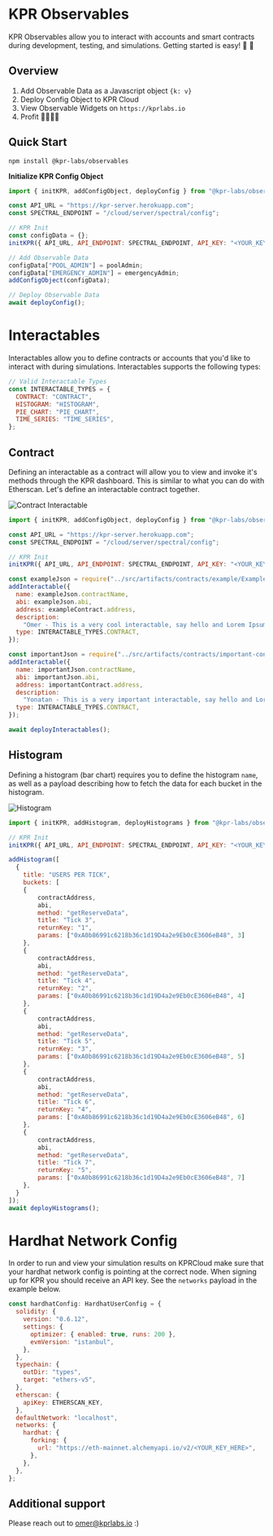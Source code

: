 # KPR Observables

KPR Observables allow you to interact with accounts and smart contracts during development, testing, and simulations. Getting started is easy! 🚀 🚀

## Overview

1. Add Observable Data as a Javascript object `{k: v}`
2. Deploy Config Object to KPR Cloud
3. View Observable Widgets on `https://kprlabs.io`
4. Profit 🎉🎉🥳🥳

## Quick Start

`npm install @kpr-labs/observables`

**Initialize KPR Config Object**

```js
import { initKPR, addConfigObject, deployConfig } from "@kpr-labs/observables";

const API_URL = "https://kpr-server.herokuapp.com";
const SPECTRAL_ENDPOINT = "/cloud/server/spectral/config";

// KPR Init
const configData = {};
initKPR({ API_URL, API_ENDPOINT: SPECTRAL_ENDPOINT, API_KEY: "<YOUR_KEY>" });

// Add Observable Data
configData["POOL_ADMIN"] = poolAdmin;
configData["EMERGENCY_ADMIN"] = emergencyAdmin;
addConfigObject(configData);

// Deploy Observable Data
await deployConfig();
```

# Interactables

Interactables allow you to define contracts or accounts that you'd like to interact with during simulations. Interactables supports the following types:

```js
// Valid Interactable Types
const INTERACTABLE_TYPES = {
  CONTRACT: "CONTRACT",
  HISTOGRAM: "HISTOGRAM",
  PIE_CHART: "PIE_CHART",
  TIME_SERIES: "TIME_SERIES",
};
```

## Contract

Defining an interactable as a contract will allow you to view and invoke it's methods through the KPR dashboard. This is similar to what you can do with Etherscan. Let's define an interactable contract together.

![Contract Interactable]("https://github.com/Arieg419/kpr-observables/blob/master/img/InteractableContract.png)

```js
import { initKPR, addConfigObject, deployConfig } from "@kpr-labs/observables";

const API_URL = "https://kpr-server.herokuapp.com";
const SPECTRAL_ENDPOINT = "/cloud/server/spectral/config";

// KPR Init
initKPR({ API_URL, API_ENDPOINT: SPECTRAL_ENDPOINT, API_KEY: "<YOUR_KEY>" });

const exampleJson = require("../src/artifacts/contracts/example/Example.sol/Example.json");
addInteractable({
  name: exampleJson.contractName,
  abi: exampleJson.abi,
  address: exampleContract.address,
  description:
    "Omer - This is a very cool interactable, say hello and Lorem Ipsum, I appreciate the help.",
  type: INTERACTABLE_TYPES.CONTRACT,
});

const importantJson = require("../src/artifacts/contracts/important-contract/ImportantContract.sol/ImportantContract.json");
addInteractable({
  name: importantJson.contractName,
  abi: importantJson.abi,
  address: importantContract.address,
  description:
    "Yonatan - This is a very important interactable, say hello and Lorem Ipsum, I appreciate the help.",
  type: INTERACTABLE_TYPES.CONTRACT,
});

await deployInteractables();
```

## Histogram

Defining a histogram (bar chart) requires you to define the histogram `name`, as well as a payload describing how to fetch the data for each bucket in the histogram.

![Histogram]("https://github.com/Arieg419/kpr-observables/blob/master/img/InteractableHistogram.png")

```js
import { initKPR, addHistogram, deployHistograms } from "@kpr-labs/observables";

// KPR Init
initKPR({ API_URL, API_ENDPOINT: SPECTRAL_ENDPOINT, API_KEY: "<YOUR_KEY>" });

addHistogram([
  {
    title: "USERS PER TICK",
    buckets: [
    {
        contractAddress,
        abi,
        method: "getReserveData",
        title: "Tick 3",
        returnKey: "1",
        params: ["0xA0b86991c6218b36c1d19D4a2e9Eb0cE3606eB48", 3]
    },
    {
        contractAddress,
        abi,
        method: "getReserveData",
        title: "Tick 4",
        returnKey: "2",
        params: ["0xA0b86991c6218b36c1d19D4a2e9Eb0cE3606eB48", 4]
    },
    {
        contractAddress,
        abi,
        method: "getReserveData",
        title: "Tick 5",
        returnKey: "3",
        params: ["0xA0b86991c6218b36c1d19D4a2e9Eb0cE3606eB48", 5]
    },
    {
        contractAddress,
        abi,
        method: "getReserveData",
        title: "Tick 6",
        returnKey: "4",
        params: ["0xA0b86991c6218b36c1d19D4a2e9Eb0cE3606eB48", 6]
    },
    {
        contractAddress,
        abi,
        method: "getReserveData",
        title: "Tick 7",
        returnKey: "5",
        params: ["0xA0b86991c6218b36c1d19D4a2e9Eb0cE3606eB48", 7]
    },
  }
]);
await deployHistograms();
```

# Hardhat Network Config

In order to run and view your simulation results on KPRCloud make sure that your hardhat network config is pointing at the correct node. When signing up for KPR you should receive an API key. See the `networks` payload in the example below.

```js
const hardhatConfig: HardhatUserConfig = {
  solidity: {
    version: "0.6.12",
    settings: {
      optimizer: { enabled: true, runs: 200 },
      evmVersion: "istanbul",
    },
  },
  typechain: {
    outDir: "types",
    target: "ethers-v5",
  },
  etherscan: {
    apiKey: ETHERSCAN_KEY,
  },
  defaultNetwork: "localhost",
  networks: {
    hardhat: {
      forking: {
        url: "https://eth-mainnet.alchemyapi.io/v2/<YOUR_KEY_HERE>",
      },
    },
  },
};
```

## Additional support

Please reach out to omer@kprlabs.io :)
